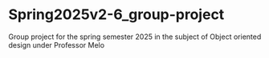 # Spring2025v2-6_group-project
Group project for the spring semester 2025 in the subject of Object oriented design under Professor Melo
